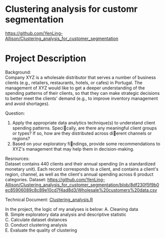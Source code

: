 # Clustering analysis for customr segmentation
https://github.com/YenLing-Allison/Clustering_analysis_for_customer_segmentation

# Project Description 
Background:  
Company XYZ is a wholesale distributor that serves a number of business clients (e.g., retailers, restaurants, hotels, or cafes) in Portugal. 
The management of XYZ would like to get a deeper understanding of the spending patterns of their clients, so that they can make strategic decisions to better meet the clients' demand (e.g., to improve inventory management and avoid shortages).

Question:  
1. Apply the appropriate data analytics technique(s) to understand client spending patterns. Specically, are there any meaningful client groups or types? If so, how are they
distributed across dierent channels or regions?
2. Based on your exploratory findings, provide some recommendations to XYZ's management that may help them in decision-making.

Resrources:  
Dataset contains 440 clients and their annual spending (in a standardized monetary unit). Each record corresponds to a client, and contains a client's region, channel, as well as the client's annual spending across 6 product categories.
Dataset: https://github.com/YenLing-Allison/Clustering_analysis_for_customer_segmentation/blob/8df230f5f9b0ec85906089c8c89e10cd7f4ad8d3/Wholesale%20customers%20data.csv

Technical Document: [Clustering_analysis.R](https://github.com/YenLing-Allison/Clustering_analysis_for_customer_segmentation/blob/8df230f5f9b0ec85906089c8c89e10cd7f4ad8d3/Clustering_analysis.R)

In the project, the logic of my analyses is below:
A. Cleaning data  
B. Simple exploratory data analysis and descriptive statistic  
C. Calculate dataset distances  
D. Conduct clustering analysis  
E. Evaluate the quality of clustering  

